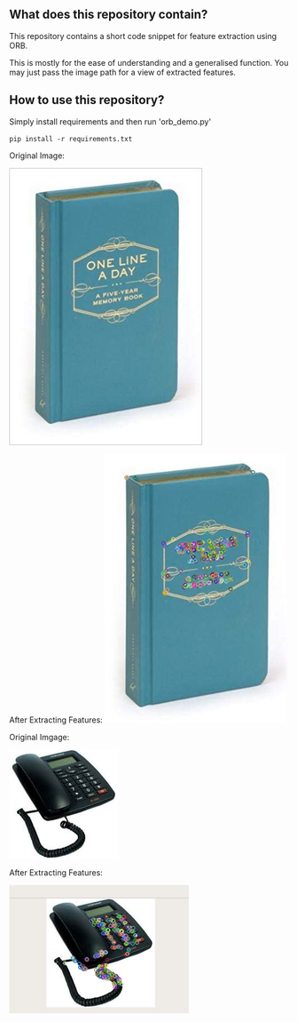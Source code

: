 ## What does this repository contain?
This repository contains a short code snippet for feature extraction using ORB.

This is mostly for the ease of understanding and a generalised function. You may just pass the image path for a view of extracted features.


## How to use this repository?

Simply install requirements and then run 'orb_demo.py'

	pip install -r requirements.txt


Original Image:

![alt text](https://github.com/shivekchhabra/Feature_Extraction_ORB/blob/master/sample_inputs/book.jpg)

After Extracting Features:
![alt text](https://github.com/shivekchhabra/Feature_Extraction_ORB/blob/master/sample_outputs/book_output.png)


Original Imgage:

![alt text](https://github.com/shivekchhabra/Feature_Extraction_ORB/blob/master/sample_inputs/telephone.jpeg)

After Extracting Features:

![alt text](https://github.com/shivekchhabra/Feature_Extraction_ORB/blob/master/sample_outputs/telephone_output.png)

